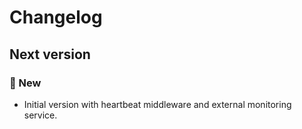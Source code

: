# Changelog

## Next version

### 🚀 New

* Initial version with heartbeat middleware and external monitoring service.
